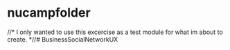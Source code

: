 # nucampfolder

//*  I only wanted to use this excercise as a test module for what im about to create. *//# BusinessSocialNetworkUX
